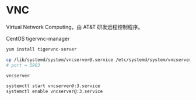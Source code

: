 # VNC

Virtual Network Computing，由 AT&T 研发远程控制程序。

CentOS  tigervnc-manager

```bash
yum install tigervnc-server

cp /lib/systemd/system/vncserver@.service /etc/systemd/system/vncserver@:3.service
# port = 5903

vncserver

systemctl start vncserver@:3.service
systemctl enable vncserver@:3.service
```


